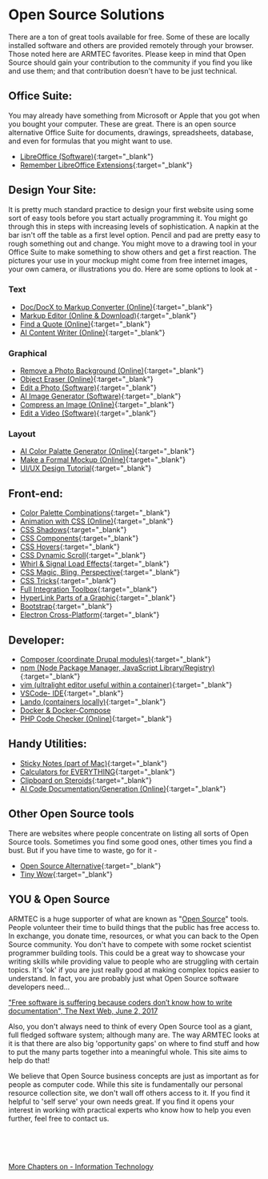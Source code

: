 # Open Source Solutions

There are a ton of great tools available for free.  Some of these are locally installed software and others are provided remotely through your browser.  Those noted here are ARMTEC favorites.   Please keep in mind that Open Source should gain your contribution to the community if you find you like and use them; and that contribution doesn't have to be just technical.


## Office Suite:

You may already have something from Microsoft or Apple that you got when you bought your computer.  These are great.  There is an open source alternative Office Suite for documents, drawings, spreadsheets, database, and even for formulas that you might want to use.

- [LibreOffice (Software)](https://www.libreoffice.org/){:target="_blank"}
- [Remember LibreOffice Extensions](https://extensions.libreoffice.org/){:target="_blank"}


## Design Your Site:

It is pretty much standard practice to design your first website using some sort of easy tools before you start actually programming it.  You might go through this in steps with increasing levels of sophistication.  A napkin at the bar isn't off the table as a first level option.  Pencil and pad are pretty easy to rough something out and change.  You might move to a drawing tool in your Office Suite to make something to show others and get a first reaction.  The pictures your use in your mockup might come from free internet images, your own camera, or illustrations you do.  Here are some options to look at -

### Text
- [Doc/DocX to Markup Converter (Online)](https://word2md.com/){:target="_blank"}
- [Markup Editor (Online & Download)](https://readme.so/editor){:target="_blank"}
- [Find a Quote (Online)](https://metaphor.systems/){:target="_blank"}
- [AI Content Writer (Online)](https://rytr.me){:target="_blank"}

### Graphical
- [Remove a Photo Background (Online)](https://www.remove.bg/upload){:target="_blank"}
- [Object Eraser (Online)](https://magicstudio.com/magiceraser){:target="_blank"}
- [Edit a Photo (Software)](https://www.gimp.org/){:target="_blank"}
- [AI Image Generator (Software)](https://diffusionbee.com/){:target="_blank"}
- [Compress an Image (Online)](https://compressor.io/){:target="_blank"}
- [Edit a Video (Software)](https://www.vlognow.me){:target="_blank"}

### Layout
- [AI Color Palatte Generator (Online)](https://huemint.com/){:target="_blank"}
- [Make a Formal Mockup (Online)](https://penpot.app/){:target="_blank"}
- [UI/UX Design Tutorial](https://www.youtube.com/watch?v=c9Wg6Cb_YlU){:target="_blank"}


## Front-end:

- [Color Palette Combinations](https://fffuel.co){:target="_blank"}
- [Animation with CSS (Online)](https://animista.net/){:target="_blank"}
- [CSS Shadows](https://neumorphism.io/#8c00ff){:target="_blank"}
- [CSS Components](https://uiverse.io/all){:target="_blank"}
- [CSS Hovers](http://ianlunn.github.io/Hover/){:target="_blank"}
- [CSS Dynamic Scroll](https://michalsnik.github.io/aos/){:target="_blank"}
- [Whirl & Signal Load Effects](https://whirl.netlify.app/){:target="_blank"}
- [CSS Magic, Bling, Perspective](https://www.minimamente.com/project/magic/){:target="_blank"}
- [CSS Tricks](https://css-tricks.com/){:target="_blank"}
- [Full Integration Toolbox](https://10015.io/){:target="_blank"}
- [HyperLink Parts of a Graphic](http://www.javascriptkit.com/howto/imagemap.shtml){:target="_blank"}
- [Bootstrap](https://getbootstrap.com/){:target="_blank"}
- [Electron Cross-Platform](https://www.electronjs.org/){:target="_blank"}

## Developer:

- [Composer (coordinate Drupal modules)](https://getcomposer.org/){:target="_blank"}
- [npm (Node Package Manager, JavaScript Library/Registry)](https://www.npmjs.com/){:target="_blank"}
- [vim (ultralight editor useful within a container)](https://www.vim.org/){:target="_blank"}
- [VSCode- IDE](https://code.visualstudio.com/){:target="_blank"}
- [Lando (containers locally)](https://lando.dev/){:target="_blank"}
- [Docker & Docker-Compose](book/docker)
- [PHP Code Checker (Online)](https://extendsclass.com/php-tester.html){:target="_blank"}

## Handy Utilities:

- [Sticky Notes (part of Mac)](https://support.apple.com/guide/stickies/welcome/mac){:target="_blank"}
- [Calculators for EVERYTHING](https://www.omnicalculator.com/){:target="_blank"}
- [Clipboard on Steroids](https://apps.apple.com/us/app/flycut-clipboard-manager/id442160987?mt=12){:target="_blank"}
- [AI Code Documentation/Generation (Online)](https://www.figstack.com/){:target="_blank"}

## Other Open Source tools

There are websites where people concentrate on listing all sorts of Open Source tools.  Sometimes you find some good ones, other times you find a bust.  But if you have time to waste, go for it -

- [Open Source Alternative](https://www.opensourcealternative.to/){:target="_blank"}
- [Tiny Wow](https://tinywow.com/){:target="_blank"}

## YOU & Open Source

ARMTEC is a huge supporter of what are known as "[Open Source](../book/opensource.md)" tools.  People volunteer their time to build things that the public has free access to.  In exchange, you  donate time, resources, or what you can back to the Open Source community.  You don't have to compete with some rocket scientist programmer building tools.  This could be a great way to showcase your writing skills while providing value to people who are struggling with certain topics.  It's 'ok' if you are just really good at making complex topics easier to understand.  In fact, you are probably just what Open Source software developers need...

["Free software is suffering because coders don’t know how to write documentation", The Next Web, June 2, 2017
](https://thenextweb.com/news/free-software-is-suffering-because-coders-dont-know-how-to-write-documentation)

Also, you don't always need to think of every Open Source tool as a giant, full fledged software system; although many are.  The way ARMTEC looks at it is that there are also big 'opportunity gaps' on where to find stuff and how to put the many parts together into a meaningful whole.  This site aims to help do that!

We believe that Open Source business concepts are just as important as for people as computer code.  While this  site is fundamentally our personal resource collection site, we don't wall off others access to it.  If you find it helpful to 'self serve' your own needs great.  If you find it opens your interest in working with practical experts who know how to help you even further, feel free to contact us.




<br>
<br>
<br>

[More Chapters on - Information Technology](../chapters.md#information-technology)
